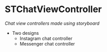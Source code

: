 # STChatViewController
*Chat view controllers made using storyboard*
* Two designs
  * Instagram chat controller
  * Messenger chat controller
